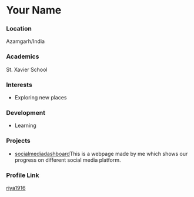 # Your Name

### Location

Azamgarh/India

### Academics

St. Xavier School

### Interests

- Exploring new places

### Development

- Learning

### Projects

- [socialmediadashboard](https://github.com/riya1916/social-media-dashboard)This is a webpage made by me which shows our progress on different social media platform.

### Profile Link

[riya1916](https://github.com/riya1916)
